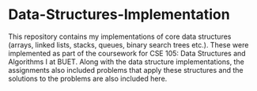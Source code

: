 # Data-Structures-Implementation
This repository contains my implementations of core data structures (arrays, linked lists, stacks, queues, binary search trees etc.). These were implemented as part of the coursework for CSE 105: Data Structures and Algorithms I at BUET.
Along with the data structure implementations, the assignments also included problems that apply these structures and the solutions to the problems are also included here.
